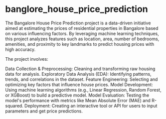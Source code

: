 # banglore_house_price_prediction
The Bangalore House Price Prediction project is a data-driven initiative aimed at estimating the prices of residential properties in Bangalore based on various influencing factors. By leveraging machine learning techniques, this project analyzes features such as location, area, number of bedrooms, amenities, and proximity to key landmarks to predict housing prices with high accuracy.

The project involves:

Data Collection & Preprocessing: Cleaning and transforming raw housing data for analysis.
Exploratory Data Analysis (EDA): Identifying patterns, trends, and correlations in the dataset.
Feature Engineering: Selecting and optimizing key factors that influence house prices.
Model Development: Using machine learning algorithms (e.g., Linear Regression, Random Forest, or XGBoost) to build a predictive model.
Model Evaluation: Testing the model's performance with metrics like Mean Absolute Error (MAE) and R-squared.
Deployment: Creating an interactive tool or API for users to input parameters and get price predictions.
